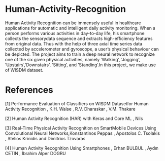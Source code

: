 # Human-Activity-Recognition

Human Activity Recognition can be immensely useful in healthcare applications for automatic and intelligent daily activity monitoring. When a person performs various activities in day-to-day life, his smartphone collects the sensorydata sequence and extracts high-efficiency features from original data. Thus with the help of three axial time series data collected by accelerometer and gyroscope, a user’s physical behaviour can be depicted. The project aims to train a deep neural network to recognize one of the six given physical activities, namely ’Walking’, ’Jogging’, ’Upstairs’,’Downstairs’, ’Sitting’, and ’Standing’.In this project, we make use of WISDM dataset.

# References
[1] Performance Evaluation of Classifiers on WISDM Datasetfor Human Activity Recognition , K.H. Walse , R.V. Dharaskar , V.M. Thakare

[2] Human Activity Recognition (HAR) with Keras and Core ML , Nils

[3] Real-Time Physical Activity Recognition on SmartMobile Devices Using Convolutional
Neural Networks,Konstantinos Peppas , Apostolos C. Tsolakis , Stelios Krinidis and Dimitrios Tzovaras

[4] Human Activity Recognition Using Smartphones , Erhan BULBUL , Aydın CETIN , İbrahim Alper DOGRU





